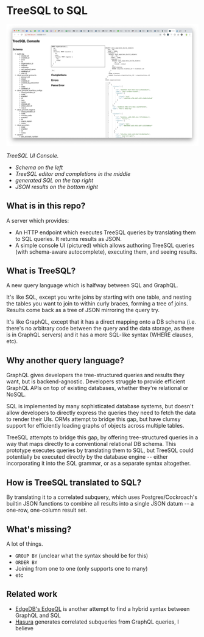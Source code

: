 # TreeSQL to SQL

![screenshot](images/image.png)

_TreeSQL UI Console._
- _Schema on the left_
- _TreeSQL editor and completions in the middle_
- _generated SQL on the top right_
- _JSON results on the bottom right_

## What is in this repo?

A server which provides:

- An HTTP endpoint which executes TreeSQL queries by translating them to SQL queries. It returns
  results as JSON.
- A simple console UI (pictured) which allows authoring TreeSQL queries (with schema-aware
  autocomplete), executing them, and seeing results.

## What is TreeSQL?

A new query language which is halfway between SQL and GraphQL.

It's like SQL, except you write joins by starting with one table, and nesting the tables
you want to join to within curly braces, forming a tree of joins. Results come back as a tree
of JSON mirroring the query try.

It's like GraphQL, except that it has a direct mapping onto a DB schema (i.e. there's no arbitrary
code between the query and the data storage, as there is in GraphQL servers) and it has a more
SQL-like syntax (WHERE clauses, etc).

## Why another query language?

GraphQL gives developers the tree-structured queries and results they want, but is backend-agnostic.
Developers struggle to provide efficient GraphQL APIs on top of existing databases, whether they're 
relational or NoSQL.

SQL is implemented by many sophisticated database systems, but doesn't allow developers to directly
express the queries they need to fetch the data to render their UIs. ORMs attempt to bridge this gap,
but have clumsy support for efficiently loading graphs of objects across multiple tables.

TreeSQL attempts to bridge this gap, by offering tree-structured queries in a way that maps directly
to a conventional relational DB schema. This prototype executes queries by translating them to SQL,
but TreeSQL could potentially be executed directly by the database engine -- either incorporating it
into the SQL grammar, or as a separate syntax altogether.
  
## How is TreeSQL translated to SQL?

By translating it to a correlated subquery, which uses Postgres/Cockroach's builtin JSON
functions to combine all results into a single JSON datum -- a one-row, one-column result set. 

## What's missing?

A lot of things.
- `GROUP BY` (unclear what the syntax should be for this)
- `ORDER BY`
- Joining from one to one (only supports one to many)
- etc

## Related work

- [EdgeDB's EdgeQL](https://edgedb.com/) is another attempt to find a hybrid syntax between GraphQL and SQL
- [Hasura](https://hasura.io/) generates correlated subqueries from GraphQL queries, I believe
